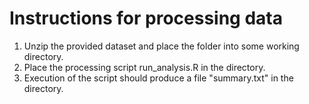 # Instructions for processing data
1. Unzip the provided dataset and place the folder into some working directory.
2. Place the processing script run_analysis.R in the directory.
3. Execution of the script should produce a file "summary.txt" in the directory.
